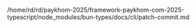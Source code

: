 /home/rd/rd/paykhom-2025/framework-paykhom-com-2025-typescript/node_modules/bun-types/docs/cli/patch-commit.md